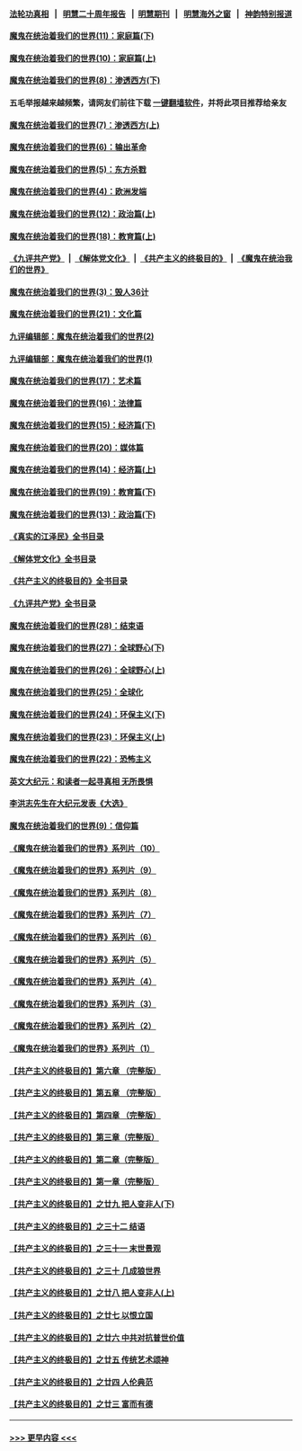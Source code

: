 #### [法轮功真相](https://github.com/gfw-breaker/truth/blob/master/README.md?t=0) &nbsp;&nbsp;|&nbsp;&nbsp; [明慧二十周年报告](https://github.com/gfw-breaker/mh-reports/blob/master/README.md?t=0) &nbsp;&nbsp;|&nbsp;&nbsp;[明慧期刊](https://github.com/gfw-breaker/mh-qikan) &nbsp;&nbsp;|&nbsp;&nbsp; [明慧海外之窗](https://github.com/gfw-breaker/mh-news/blob/master/README.md?t=0) &nbsp;&nbsp;|&nbsp;&nbsp; [神韵特别报道](https://github.com/gfw-breaker/mh-news/blob/master/shenyun.md?t=0)
#### [魔鬼在统治着我们的世界(11)：家庭篇(下)](../pages/nsc422/n10440961.md?t=11251750) 
#### [魔鬼在统治着我们的世界(10)：家庭篇(上)](../pages/nsc422/n10435448.md?t=11251750) 
#### [魔鬼在统治着我们的世界(8)：渗透西方(下)](../pages/nsc422/n10429603.md?t=11251750) 
#### 五毛举报越来越频繁，请网友们前往下载 [一键翻墙软件](https://github.com/gfw-breaker/ssr-accounts)，并将此项目推荐给亲友
#### [魔鬼在统治着我们的世界(7)：渗透西方(上)](../pages/nsc422/n10426013.md?t=11251750) 
#### [魔鬼在统治着我们的世界(6)：输出革命](../pages/nsc422/n10421536.md?t=11251750) 
#### [魔鬼在统治着我们的世界(5)：东方杀戮](../pages/nsc422/n10417707.md?t=11251750) 
#### [魔鬼在统治着我们的世界(4)：欧洲发端](../pages/nsc422/n10414890.md?t=11251750) 
#### [魔鬼在统治着我们的世界(12)：政治篇(上)](../pages/nsc422/n10444576.md?t=11251750) 
#### [魔鬼在统治着我们的世界(18)：教育篇(上)](../pages/nsc422/n10526970.md?t=11251750) 
#### [《九评共产党》](https://github.com/begood0513/9ping.md/blob/master/README.md) &nbsp;|&nbsp; [《解体党文化》](../../../../jtdwh.md/blob/master/README.md)  &nbsp;|&nbsp; [《共产主义的终极目的》](../../../../gczydzjmd.md/blob/master/README.md) &nbsp;|&nbsp; [《魔鬼在统治我们的世界》](../../../../mgztzwmdsj.md/blob/master/README.md) 
#### [魔鬼在统治着我们的世界(3)：毁人36计](../pages/nsc422/n10411583.md?t=11251750) 
#### [魔鬼在统治着我们的世界(21)：文化篇](../pages/nsc422/n10597706.md?t=11251750) 
#### [九评编辑部：魔鬼在统治着我们的世界(2)](../pages/nsc422/n10410036.md?t=11251750) 
#### [九评编辑部：魔鬼在统治着我们的世界(1)](../pages/nsc422/n10406825.md?t=11251750) 
#### [魔鬼在统治着我们的世界(17)：艺术篇](../pages/nsc422/n10499093.md?t=11251750) 
#### [魔鬼在统治着我们的世界(16)：法律篇](../pages/nsc422/n10485969.md?t=11251750) 
#### [魔鬼在统治着我们的世界(15)：经济篇(下)](../pages/nsc422/n10469975.md?t=11251750) 
#### [魔鬼在统治着我们的世界(20)：媒体篇](../pages/nsc422/n10586579.md?t=11251750) 
#### [魔鬼在统治着我们的世界(14)：经济篇(上)](../pages/nsc422/n10457370.md?t=11251750) 
#### [魔鬼在统治着我们的世界(19)：教育篇(下)](../pages/nsc422/n10564808.md?t=11251750) 
#### [魔鬼在统治着我们的世界(13)：政治篇(下)](../pages/nsc422/n10448270.md?t=11251750) 
#### [《真实的江泽民》全书目录](../pages/nsc422/n13721399.md?t=11251750) 
#### [《解体党文化》全书目录](../pages/nsc422/n13721157.md?t=11251750) 
#### [《共产主义的终极目的》全书目录](../pages/nsc422/n13721048.md?t=11251750) 
#### [《九评共产党》全书目录](../pages/nsc422/n13708085.md?t=11251750) 
#### [魔鬼在统治着我们的世界(28)：结束语](../pages/nsc422/n10936246.md?t=11251750) 
#### [魔鬼在统治着我们的世界(27)：全球野心(下)](../pages/nsc422/n10928319.md?t=11251750) 
#### [魔鬼在统治着我们的世界(26)：全球野心(上)](../pages/nsc422/n10900318.md?t=11251750) 
#### [魔鬼在统治着我们的世界(25)：全球化](../pages/nsc422/n10788205.md?t=11251750) 
#### [魔鬼在统治着我们的世界(24)：环保主义(下)](../pages/nsc422/n10695307.md?t=11251750) 
#### [魔鬼在统治着我们的世界(23)：环保主义(上)](../pages/nsc422/n10688613.md?t=11251750) 
#### [魔鬼在统治着我们的世界(22)：恐怖主义](../pages/nsc422/n10614727.md?t=11251750) 
#### [英文大纪元：和读者一起寻真相 无所畏惧](../pages/nsc422/n12542027.md?t=11251750) 
#### [李洪志先生在大纪元发表《大选》](../pages/nsc422/n12534746.md?t=11251750) 
#### [魔鬼在统治着我们的世界(9)：信仰篇](../pages/nsc422/n10432159.md?t=11251750) 
#### [《魔鬼在统治着我们的世界》系列片（10）](../pages/nsc422/n12292670.md?t=11251750) 
#### [《魔鬼在统治着我们的世界》系列片（9）](../pages/nsc422/n12290859.md?t=11251750) 
#### [《魔鬼在统治着我们的世界》系列片（8）](../pages/nsc422/n12287445.md?t=11251750) 
#### [《魔鬼在统治着我们的世界》系列片（7）](../pages/nsc422/n12283425.md?t=11251750) 
#### [《魔鬼在统治着我们的世界》系列片（6）](../pages/nsc422/n12282314.md?t=11251750) 
#### [《魔鬼在统治着我们的世界》系列片（5）](../pages/nsc422/n12281419.md?t=11251750) 
#### [《魔鬼在统治着我们的世界》系列片（4）](../pages/nsc422/n12274024.md?t=11251750) 
#### [《魔鬼在统治着我们的世界》系列片（3）](../pages/nsc422/n12271322.md?t=11251750) 
#### [《魔鬼在统治着我们的世界》系列片（2）](../pages/nsc422/n12269049.md?t=11251750) 
#### [《魔鬼在统治着我们的世界》系列片（1）](../pages/nsc422/n12267575.md?t=11251750) 
#### [【共产主义的终极目的】第六章 （完整版）](../pages/nsc422/n11428913.md?t=11251750) 
#### [【共产主义的终极目的】第五章 （完整版）](../pages/nsc422/n11428912.md?t=11251750) 
#### [【共产主义的终极目的】第四章 （完整版）](../pages/nsc422/n11428907.md?t=11251750) 
#### [【共产主义的终极目的】第三章（完整版）](../pages/nsc422/n11428848.md?t=11251750) 
#### [【共产主义的终极目的】第二章（完整版）](../pages/nsc422/n11428831.md?t=11251750) 
#### [【共产主义的终极目的】第一章（完整版）](../pages/nsc422/n11417651.md?t=11251750) 
#### [【共产主义的终极目的】之廿九 把人变非人(下)](../pages/nsc422/n11344140.md?t=11251750) 
#### [【共产主义的终极目的】之三十二 结语](../pages/nsc422/n11360535.md?t=11251750) 
#### [【共产主义的终极目的】之三十一 末世景观](../pages/nsc422/n11351129.md?t=11251750) 
#### [【共产主义的终极目的】之三十 几成狼世界](../pages/nsc422/n11348280.md?t=11251750) 
#### [【共产主义的终极目的】之廿八 把人变非人(上)](../pages/nsc422/n11340492.md?t=11251750) 
#### [【共产主义的终极目的】之廿七 以恨立国](../pages/nsc422/n11336944.md?t=11251750) 
#### [【共产主义的终极目的】之廿六 中共对抗普世价值](../pages/nsc422/n11324785.md?t=11251750) 
#### [【共产主义的终极目的】之廿五 传统艺术颂神](../pages/nsc422/n11296396.md?t=11251750) 
#### [【共产主义的终极目的】之廿四 人伦典范](../pages/nsc422/n11296397.md?t=11251750) 
#### [【共产主义的终极目的】之廿三 富而有德](../pages/nsc422/n11283598.md?t=11251750) 

----
#### [ >>> 更早内容 <<< ](../indexes/nsc422-earlier.md)
